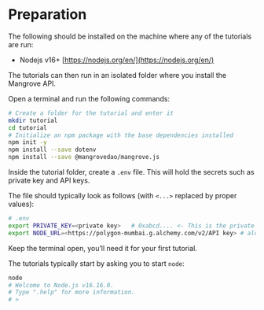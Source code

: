 # Preparation

The following should be installed on the machine where any of the tutorials are run:

- Nodejs v16+ [https://nodejs.org/en/](https://nodejs.org/en/)

The tutorials can then run in an isolated folder where you install the Mangrove API.

Open a terminal and run the following commands:

```bash
# Create a folder for the tutorial and enter it
mkdir tutorial
cd tutorial
# Initialize an npm package with the base dependencies installed
npm init -y
npm install --save dotenv
npm install --save @mangrovedao/mangrove.js
```

Inside the tutorial folder, create a `.env` file. This will hold the secrets such as private key and API keys.

The file should typically look as follows (with `<...>` replaced by proper values):

```bash
# .env
export PRIVATE_KEY=<private key>   # 0xabcd.... <- This is the private key you'll be using in the tutorial - a test key for the Polygon Mumbai network
export NODE_URL=<https://polygon-mumbai.g.alchemy.com/v2/API key> # alchemy or infura node url for Polugon Mumbai
```

Keep the terminal open, you’ll need it for your first tutorial.

The tutorials typically start by asking you to start `node`:

```bash
node
# Welcome to Node.js v16.16.0.
# Type ".help" for more information.
# >
```
